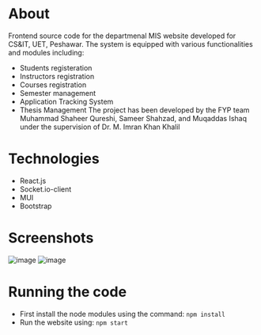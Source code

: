 # About
Frontend source code for the departmenal MIS website developed for CS&IT, UET, Peshawar. The system is equipped with various functionalities and modules including:
- Students registeration
- Instructors registration
- Courses registration
- Semester management
- Application Tracking System
- Thesis Management
The project has been developed by the FYP team Muhammad Shaheer Qureshi, Sameer Shahzad, and Muqaddas Ishaq under the supervision of Dr. M. Imran Khan Khalil

# Technologies
- React.js
- Socket.io-client
- MUI
- Bootstrap

# Screenshots
![image](https://github.com/shaheer1642/relic-bot-ds/assets/90972275/c3fba08f-73e9-4945-9b4a-edc6e97303b3)
![image](https://github.com/shaheer1642/relic-bot-ds/assets/90972275/35075002-d616-4c0b-b165-d98a21aaaf95)

# Running the code
- First install the node modules using the command: `npm install`
- Run the website using: `npm start`
